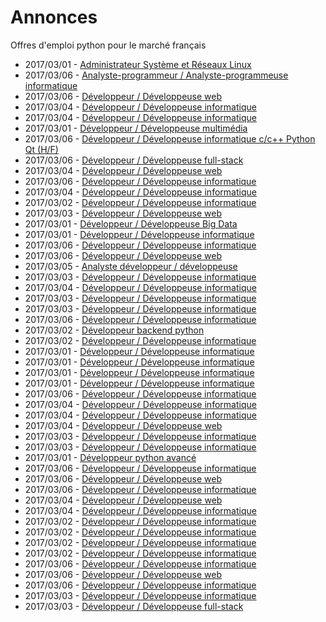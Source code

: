# Annonces

Offres d'emploi python pour le marché français

* 2017/03/01 - [Administrateur Système et Réseaux Linux](http://www.pyjobs.fr/jobs/details/5068/administrateur-systeme-et-reseaux-linux "Administrateur Système et Réseaux Linux")
* 2017/03/06 - [Analyste-programmeur / Analyste-programmeuse informatique](http://www.pyjobs.fr/jobs/details/5124/analyste-programmeur-analyste-programmeuse-informatique "Analyste-programmeur / Analyste-programmeuse informatique")
* 2017/03/06 - [Développeur / Développeuse web](http://www.pyjobs.fr/jobs/details/5123/developpeur-developpeuse-web "Développeur / Développeuse web")
* 2017/03/04 - [Développeur / Développeuse informatique](http://www.pyjobs.fr/jobs/details/5105/developpeur-developpeuse-informatique "Développeur / Développeuse informatique")
* 2017/03/04 - [Développeur / Développeuse informatique](http://www.pyjobs.fr/jobs/details/5104/developpeur-developpeuse-informatique "Développeur / Développeuse informatique")
* 2017/03/01 - [Développeur / Développeuse multimédia](http://www.pyjobs.fr/jobs/details/5074/developpeur-developpeuse-multimedia "Développeur / Développeuse multimédia")
* 2017/03/06 - [Développeur / Développeuse informatique c/c++ Python Qt (H/F)](http://www.pyjobs.fr/jobs/details/5122/developpeur-developpeuse-informatique-c-c-python-qt-h-f "Développeur / Développeuse informatique c/c++ Python Qt (H/F)")
* 2017/03/06 - [Développeur / Développeuse full-stack](http://www.pyjobs.fr/jobs/details/5111/developpeur-developpeuse-full-stack "Développeur / Développeuse full-stack")
* 2017/03/04 - [Développeur / Développeuse web](http://www.pyjobs.fr/jobs/details/5107/developpeur-developpeuse-web "Développeur / Développeuse web")
* 2017/03/06 - [Développeur / Développeuse informatique](http://www.pyjobs.fr/jobs/details/5110/developpeur-developpeuse-informatique "Développeur / Développeuse informatique")
* 2017/03/04 - [Développeur / Développeuse informatique](http://www.pyjobs.fr/jobs/details/5106/developpeur-developpeuse-informatique "Développeur / Développeuse informatique")
* 2017/03/02 - [Développeur / Développeuse informatique](http://www.pyjobs.fr/jobs/details/5090/developpeur-developpeuse-informatique "Développeur / Développeuse informatique")
* 2017/03/03 - [Développeur / Développeuse web](http://www.pyjobs.fr/jobs/details/5097/developpeur-developpeuse-web "Développeur / Développeuse web")
* 2017/03/01 - [Développeur / Développeuse Big Data](http://www.pyjobs.fr/jobs/details/5069/developpeur-developpeuse-big-data "Développeur / Développeuse Big Data")
* 2017/03/01 - [Développeur / Développeuse informatique](http://www.pyjobs.fr/jobs/details/5073/developpeur-developpeuse-informatique "Développeur / Développeuse informatique")
* 2017/03/06 - [Développeur / Développeuse informatique](http://www.pyjobs.fr/jobs/details/5121/developpeur-developpeuse-informatique "Développeur / Développeuse informatique")
* 2017/03/06 - [Développeur / Développeuse web](http://www.pyjobs.fr/jobs/details/5120/developpeur-developpeuse-web "Développeur / Développeuse web")
* 2017/03/05 - [Analyste développeur / développeuse](http://www.pyjobs.fr/jobs/details/5109/analyste-developpeur-developpeuse "Analyste développeur / développeuse")
* 2017/03/03 - [Développeur / Développeuse informatique](http://www.pyjobs.fr/jobs/details/5098/developpeur-developpeuse-informatique "Développeur / Développeuse informatique")
* 2017/03/04 - [Développeur / Développeuse informatique](http://www.pyjobs.fr/jobs/details/5103/developpeur-developpeuse-informatique "Développeur / Développeuse informatique")
* 2017/03/03 - [Développeur / Développeuse informatique](http://www.pyjobs.fr/jobs/details/5096/developpeur-developpeuse-informatique "Développeur / Développeuse informatique")
* 2017/03/03 - [Développeur / Développeuse informatique](http://www.pyjobs.fr/jobs/details/5095/developpeur-developpeuse-informatique "Développeur / Développeuse informatique")
* 2017/03/06 - [Développeur / Développeuse informatique](http://www.pyjobs.fr/jobs/details/5119/developpeur-developpeuse-informatique "Développeur / Développeuse informatique")
* 2017/03/02 - [Développeur backend python](http://www.pyjobs.fr/jobs/details/5089/developpeur-backend-python "Développeur backend python")
* 2017/03/02 - [Développeur / Développeuse informatique](http://www.pyjobs.fr/jobs/details/5088/developpeur-developpeuse-informatique "Développeur / Développeuse informatique")
* 2017/03/01 - [Développeur / Développeuse informatique](http://www.pyjobs.fr/jobs/details/5067/developpeur-developpeuse-informatique "Développeur / Développeuse informatique")
* 2017/03/01 - [Développeur / Développeuse informatique](http://www.pyjobs.fr/jobs/details/5063/developpeur-developpeuse-informatique "Développeur / Développeuse informatique")
* 2017/03/01 - [Développeur / Développeuse informatique](http://www.pyjobs.fr/jobs/details/5080/developpeur-developpeuse-informatique "Développeur / Développeuse informatique")
* 2017/03/01 - [Développeur / Développeuse informatique](http://www.pyjobs.fr/jobs/details/5079/developpeur-developpeuse-informatique "Développeur / Développeuse informatique")
* 2017/03/06 - [Développeur / Développeuse informatique](http://www.pyjobs.fr/jobs/details/5118/developpeur-developpeuse-informatique "Développeur / Développeuse informatique")
* 2017/03/04 - [Développeur / Développeuse informatique](http://www.pyjobs.fr/jobs/details/5100/developpeur-developpeuse-informatique "Développeur / Développeuse informatique")
* 2017/03/04 - [Développeur / Développeuse informatique](http://www.pyjobs.fr/jobs/details/5102/developpeur-developpeuse-informatique "Développeur / Développeuse informatique")
* 2017/03/04 - [Développeur / Développeuse web](http://www.pyjobs.fr/jobs/details/5101/developpeur-developpeuse-web "Développeur / Développeuse web")
* 2017/03/03 - [Développeur / Développeuse informatique](http://www.pyjobs.fr/jobs/details/5093/developpeur-developpeuse-informatique "Développeur / Développeuse informatique")
* 2017/03/03 - [Développeur / Développeuse informatique](http://www.pyjobs.fr/jobs/details/5094/developpeur-developpeuse-informatique "Développeur / Développeuse informatique")
* 2017/03/01 - [Développeur python avancé](http://www.pyjobs.fr/jobs/details/5078/developpeur-python-avance "Développeur python avancé")
* 2017/03/06 - [Développeur / Développeuse informatique](http://www.pyjobs.fr/jobs/details/5116/developpeur-developpeuse-informatique "Développeur / Développeuse informatique")
* 2017/03/06 - [Développeur / Développeuse web](http://www.pyjobs.fr/jobs/details/5117/developpeur-developpeuse-web "Développeur / Développeuse web")
* 2017/03/06 - [Développeur / Développeuse informatique](http://www.pyjobs.fr/jobs/details/5115/developpeur-developpeuse-informatique "Développeur / Développeuse informatique")
* 2017/03/04 - [Développeur / Développeuse web](http://www.pyjobs.fr/jobs/details/5099/developpeur-developpeuse-web "Développeur / Développeuse web")
* 2017/03/04 - [Développeur / Développeuse informatique](http://www.pyjobs.fr/jobs/details/5108/developpeur-developpeuse-informatique "Développeur / Développeuse informatique")
* 2017/03/02 - [Développeur / Développeuse informatique](http://www.pyjobs.fr/jobs/details/5085/developpeur-developpeuse-informatique "Développeur / Développeuse informatique")
* 2017/03/02 - [Développeur / Développeuse informatique](http://www.pyjobs.fr/jobs/details/5084/developpeur-developpeuse-informatique "Développeur / Développeuse informatique")
* 2017/03/02 - [Développeur / Développeuse informatique](http://www.pyjobs.fr/jobs/details/5086/developpeur-developpeuse-informatique "Développeur / Développeuse informatique")
* 2017/03/02 - [Développeur / Développeuse informatique](http://www.pyjobs.fr/jobs/details/5087/developpeur-developpeuse-informatique "Développeur / Développeuse informatique")
* 2017/03/06 - [Développeur / Développeuse informatique](http://www.pyjobs.fr/jobs/details/5112/developpeur-developpeuse-informatique "Développeur / Développeuse informatique")
* 2017/03/06 - [Développeur / Développeuse web](http://www.pyjobs.fr/jobs/details/5113/developpeur-developpeuse-web "Développeur / Développeuse web")
* 2017/03/06 - [Développeur / Développeuse informatique](http://www.pyjobs.fr/jobs/details/5114/developpeur-developpeuse-informatique "Développeur / Développeuse informatique")
* 2017/03/03 - [Développeur / Développeuse informatique](http://www.pyjobs.fr/jobs/details/5092/developpeur-developpeuse-informatique "Développeur / Développeuse informatique")
* 2017/03/03 - [Développeur / Développeuse full-stack](http://www.pyjobs.fr/jobs/details/5091/developpeur-developpeuse-full-stack "Développeur / Développeuse full-stack")

